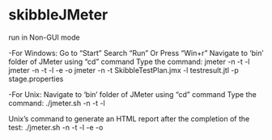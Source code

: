 # skibbleJMeter
run in Non-GUI mode

 -For Windows:
Go to “Start”
Search “Run” Or Press “Win+r”
Navigate to ‘bin’ folder of JMeter using “cd” command
Type the command:
jmeter -n -t <jmx file name with path> -l <log file name with path>
jmeter -n -t <jmx file name with path> -l <log file name with path> -e -o <path of folder to save HTML report>
jmeter -n -t SkibbleTestPlan.jmx -l testresult.jtl -p stage.properties

 -For Unix:
Navigate to ‘bin’ folder of JMeter using “cd” command
Type the command:
./jmeter.sh -n -t <jmx file name with path> -l <log file name with path>

Unix’s command to generate an HTML report after the completion of the test:
./jmeter.sh -n -t <jmx file name with path> -l <log file name with path> -e -o <path of folder to save HTML report>